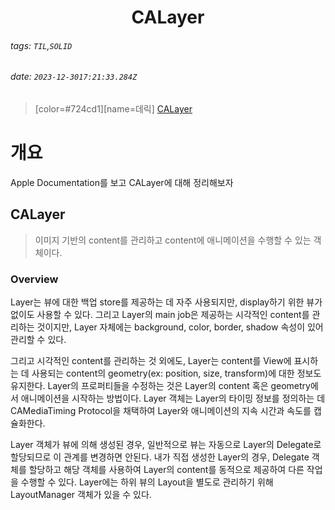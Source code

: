 <h1><center> CALayer </center></h1>

###### tags: `TIL`,`SOLID`
###### date: `2023-12-3017:21:33.284Z`

> [color=#724cd1][name=데릭]
> [CALayer](https://developer.apple.com/documentation/quartzcore/calayer)

# 개요

Apple Documentation를 보고 CALayer에 대해 정리해보자

## CALayer

> 이미지 기반의 content를 관리하고 content에 애니메이션을 수행할 수 있는 객체이다. 

### Overview

Layer는 뷰에 대한 백업 store를 제공하는 데 자주 사용되지만, display하기 위한 뷰가 없이도 사용할 수 있다. 그리고 Layer의 main job은 제공하는 시각적인 content를 관리하는 것이지만, Layer 자체에는 background, color, border, shadow 속성이 있어 관리할 수 있다. 

그리고 시각적인 content를 관리하는 것 외에도, Layer는 content를 View에 표시하는 데 사용되는 content의 geometry(ex: position, size, transform)에 대한 정보도 유지한다. Layer의 프로퍼티들을 수정하는 것은 Layer의 content 혹은 geometry에서 애니메이션을 시작하는 방법이다. Layer 객체는 Layer의 타이밍 정보를 정의하는 데 CAMediaTiming Protocol을 채택하여 Layer와 애니메이션의 지속 시간과 속도를 캡슐화한다. 

Layer 객체가 뷰에 의해 생성된 경우, 일반적으로 뷰는 자동으로 Layer의 Delegate로 할당되므로 이 관계를 변경하면 안된다. 내가 직접 생성한 Layer의 경우, Delegate 객체를 할당하고 해당 객체를 사용하여 Layer의 content를 동적으로 제공하여 다른 작업을 수행할 수 있다. Layer에는 하위 뷰의 Layout을 별도로 관리하기 위해 LayoutManager 객체가 있을 수 있다.